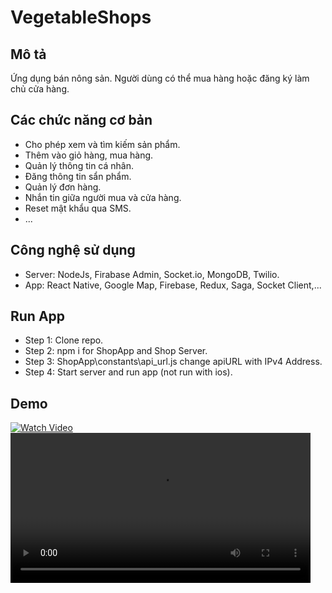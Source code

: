 # VegetableShops
## Mô tả
Ứng dụng bán nông sản. Người dùng có thể mua hàng hoặc đăng ký làm chủ cửa hàng.

## Các chức năng cơ bản
- Cho phép xem và tìm kiếm sản phẩm.  
- Thêm vào giỏ hàng, mua hàng.  
- Quản lý thông tin cá nhân.  
- Đăng thông tin sẩn phẩm.  
- Quản lý đơn hàng.  
- Nhắn tin giữa người mua và cửa hàng.  
- Reset mật khẩu qua SMS.
- ...

## Công nghệ sử dụng
- Server: NodeJs, Firabase Admin, Socket.io, MongoDB, Twilio.  
- App: React Native, Google Map, Firebase, Redux, Saga, Socket Client,...

## Run App
- Step 1: Clone repo.  
- Step 2: npm i for ShopApp and Shop Server.
- Step 3: ShopApp\constants\api_url.js change apiURL with IPv4 Address.
- Step 4: Start server and run app (not run with ios).

## Demo
[![Watch Video](https://i9.ytimg.com/vi/x03a6EvGYCM/mq1.jpg?sqp=CMCE7ZAG&rs=AOn4CLBle6d8yrda8RYc8FUqa8ZejDuHhQ)](https://youtu.be/x03a6EvGYCM)
<video src='https://youtu.be/x03a6EvGYCM' width=480/>

